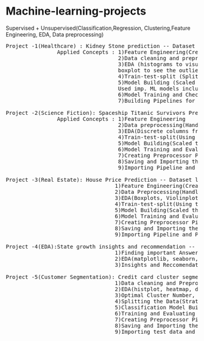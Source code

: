 # Machine-learning-projects
Supervised + Unsupervised(Classification,Regression, Clustering,Feature Engineering, EDA, Data preprocessing)
<pre>
Project -1(Healthcare) : Kidney Stone prediction -- Dataset link : https://www.kaggle.com/competitions/playground-series-s3e12/data
                Applied Concepts : 1)Feature Engineering(Creating new features form existing ones).
                                   2)Data cleaning and preprocessing.(Handling Missing/Null values, Handling duplicates and Outliers)
                                   3)EDA (histograms to visualize the flow of the features w.r.t. Target, scatterplot to see the ranges distincting target,
                                   boxplot to see the outliers, heatmaps to visuallize the correlation of the data)
                                   4)Train-test-split (Splitting train and validation data )/ Could have also used Stratified Kfold 
                                   5)Model Building (Scaled The data(StandardScaler- which used zscore to scale) , Applied PCA which didnt give the expected outcome,
                                   Used imp. ML models including Decision Tree, Logistic Regression, RandomForestCalssifier, XGBClassifier,SVC,KNN & GNB.
                                   6)Model Training and Checking the accuracy on the Validation Data .
                                   7)Building Pipelines for scalable models including all changes made to the Data.(Using sklearn pipeline)

Project -2(Science Fiction): Spaceship Titanic Survivors Prediction -- Dataset link : https://www.kaggle.com/competitions/spaceship-titanic/data
                Applied Concepts : 1)Feature Engineering
                                   2)Data preprocessing(Handling Null values, Handling duplicates, Encoding Features)
                                   3)EDA(Discrete columns from continous and discrete features mapping into smaller groups , Histograms, Pairplot, Countplots,                                           Heatmaps )
                                   4)Train-test-split(Using the best split acheived by Stratified KFold for training the model for better accuracy)
                                   5)Model Building(Scaled the data using StandardScaler(), used VotingClassifier and Stacking Classifier )
                                   6)Model Training and Evaluation
                                   7)Creating Preprocessor Pipeline and Model Pipeline
                                   8)Saving and Importing the pipelines.
                                   9)Importing Pipeline and Predicting on Test data.

Project -3(Real Estate): House Price Prediction -- Dataset link : https://www.kaggle.com/competitions/house-prices-advanced-regression-techniques/data
                                  1)Feature Engineering(Created some features using logic )
                                  2)Data Preprocessing(Handling Null values, Handling duplicates, Encoding Features, Mapping Features, Multicollinearity handling, Feature Selection, Outlier handling since skewed data)
                                  3)EDA(Boxplots, Violinplots, Countplot, Lineplots, histograms, Heatmaps, Pieplots)
                                  4)Train-test-split(Using the best split acheived by Stratified KFold for training the model for better accuracy)
                                  5)Model Building(Scaled the data using StandardScaler(), used Gradient Boosting,RandomForest and XGBoost Regressors )
                                  6)Model Training and Evaluation( Mean Absolute Error and r2score for evaluation )
                                  7)Creating Preprocessor Pipeline and Model Pipeline
                                  8)Saving and Importing the pipelines.
                                  9)Importing Pipeline and Predicting on Test data.

Project -4(EDA):State growth insights and recommendation -- Dataset link : https://codebasics.io/challenge/codebasics-resume-project-challenge
                                  1)Finding important Answers which would result in the growth 
                                  2)EDA(matplotlib, seaborn, plotly - barplots, histograms, distplots)
                                  3)Insights and Reccomendations

Project -5(Customer Segmentation): Credit card cluster segmentation and future cluster prediction 
                                  1)Data cleaning and Preprocessing(handling duplicate records, missing data, constant columns, log transformation, outlier handling (percentile-based outlier detection), capping, dropping multicollinearity columns.
                                  2)EDA(histplot, heatmap, displot, kde, lineplot, scatterplot, countplot, dendogram) visualizing distribution type and other factors.
                                  3)Optimal Cluster Number, Clustering Model(Scaled using StandardScaler(), Dimensionality reduction using PCA(), Clustering by KMeans, and Agglomerative clustering  could also use DBSCAN but as the data is too much densed it wont work).
                                  4)Splitting the Data(Stratified Kfold, Train-Test-Split) 
                                  5)Classification Model Building(Scaled the data using StandardScaler(), using SVC and Logistric Regression)
                                  6)Training and Evaluating Model(accuracy score, confusion metrics)
                                  7)Creating Preprocessor Pipelines for Clustering and Classification and Model Pipelines for Clustering and Classification.
                                  8)Saving and Importing the pipelines.
                                  9)Importing test data and Predicting on Test data
</pre>


                            
